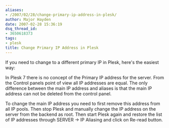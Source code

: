 ```yaml
---
aliases:
- /2007/02/28/change-primary-ip-address-in-plesk/
author: Major Hayden
date: 2007-02-28 15:36:19
dsq_thread_id:
- 3650618373
tags:
- plesk
title: Change Primary IP Address in Plesk
---
```


If you need to change to a different primary IP in Plesk, here's the easiest way:

In Plesk 7 there is no concept of the Primary IP address for the server. From the Control panels point of view all IP addresses are equal. The only difference between the main IP address and aliases is that the main IP address can not be deleted from the control panel.

To change the main IP address you need to first remove this address from all IP pools. Then stop Plesk and manually change the IP address on the server from the backend as root. Then start Plesk again and restore the list of IP addresses through SERVER -> IP Aliasing and click on Re-read button.